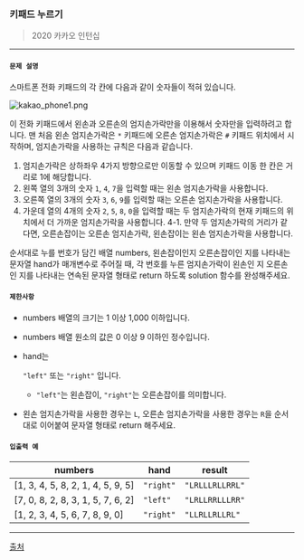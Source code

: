 ### 키패드 누르기

> 2020 카카오 인턴십

***

#### `문제 설명`

스마트폰 전화 키패드의 각 칸에 다음과 같이 숫자들이 적혀 있습니다.

![kakao_phone1.png](https://grepp-programmers.s3.ap-northeast-2.amazonaws.com/files/production/4b69a271-5f4a-4bf4-9ebf-6ebed5a02d8d/kakao_phone1.png)

이 전화 키패드에서 왼손과 오른손의 엄지손가락만을 이용해서 숫자만을 입력하려고 합니다.
맨 처음 왼손 엄지손가락은 `*` 키패드에 오른손 엄지손가락은 `#` 키패드 위치에서 시작하며, 엄지손가락을 사용하는 규칙은 다음과 같습니다.

1. 엄지손가락은 상하좌우 4가지 방향으로만 이동할 수 있으며 키패드 이동 한 칸은 거리로 1에 해당합니다.
2. 왼쪽 열의 3개의 숫자 `1`, `4`, `7`을 입력할 때는 왼손 엄지손가락을 사용합니다.
3. 오른쪽 열의 3개의 숫자 `3`, `6`, `9`를 입력할 때는 오른손 엄지손가락을 사용합니다.
4. 가운데 열의 4개의 숫자 `2`, `5`, `8`, `0`을 입력할 때는 두 엄지손가락의 현재 키패드의 위치에서 더 가까운 엄지손가락을 사용합니다.
   4-1. 만약 두 엄지손가락의 거리가 같다면, 오른손잡이는 오른손 엄지손가락, 왼손잡이는 왼손 엄지손가락을 사용합니다.

순서대로 누를 번호가 담긴 배열 numbers, 왼손잡이인지 오른손잡이인 지를 나타내는 문자열 hand가 매개변수로 주어질 때, 각 번호를 누른 엄지손가락이 왼손인 지 오른손인 지를 나타내는 연속된 문자열 형태로 return 하도록 solution 함수를 완성해주세요.



#### `제한사항`

- numbers 배열의 크기는 1 이상 1,000 이하입니다.

- numbers 배열 원소의 값은 0 이상 9 이하인 정수입니다.

- hand는

   `"left"`  또는  `"right"` 입니다.

  - `"left"`는 왼손잡이, `"right"`는 오른손잡이를 의미합니다.

- 왼손 엄지손가락을 사용한 경우는 `L`, 오른손 엄지손가락을 사용한 경우는 `R`을 순서대로 이어붙여 문자열 형태로 return 해주세요.



#### `입출력 예`

| numbers                           | hand      | result          |
| --------------------------------- | --------- | --------------- |
| [1, 3, 4, 5, 8, 2, 1, 4, 5, 9, 5] | `"right"` | `"LRLLLRLLRRL"` |
| [7, 0, 8, 2, 8, 3, 1, 5, 7, 6, 2] | `"left"`  | `"LRLLRRLLLRR"` |
| [1, 2, 3, 4, 5, 6, 7, 8, 9, 0]    | `"right"` | `"LLRLLRLLRL"`  |

***

[출처](https://programmers.co.kr/learn/courses/30/lessons/67256)

